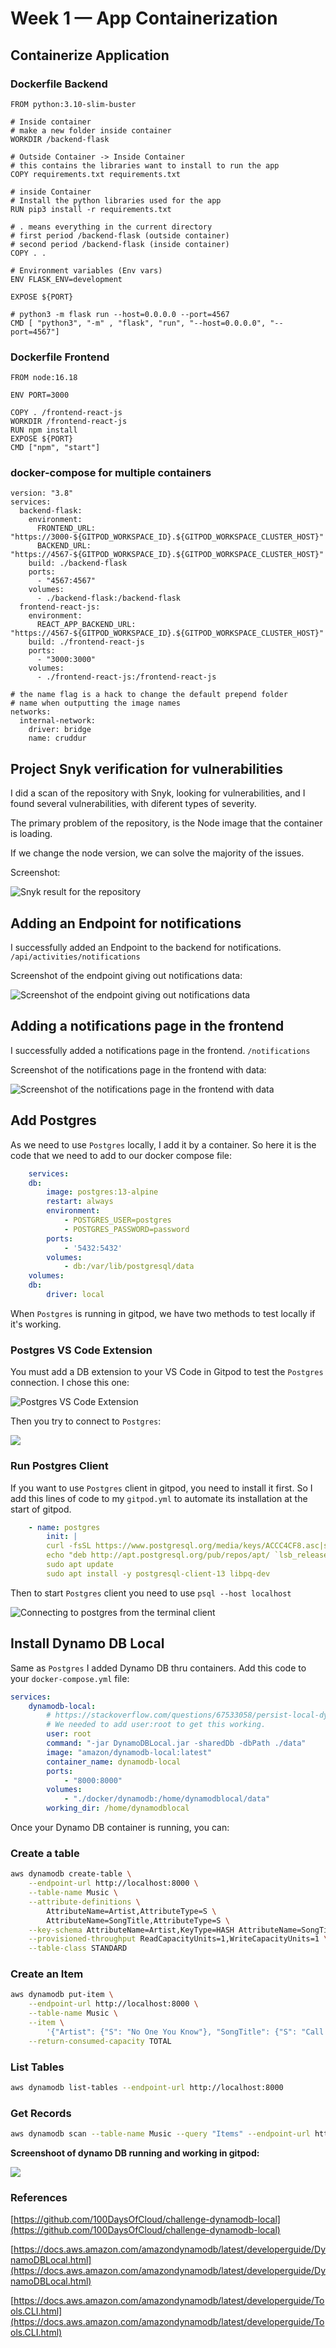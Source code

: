 # Week 1 — App Containerization

## Containerize Application

### Dockerfile Backend

```docker
FROM python:3.10-slim-buster

# Inside container
# make a new folder inside container
WORKDIR /backend-flask

# Outside Container -> Inside Container
# this contains the libraries want to install to run the app
COPY requirements.txt requirements.txt

# inside Container
# Install the python libraries used for the app
RUN pip3 install -r requirements.txt

# . means everything in the current directory
# first period /backend-flask (outside container)
# second period /backend-flask (inside container)
COPY . .

# Environment variables (Env vars)
ENV FLASK_ENV=development

EXPOSE ${PORT}

# python3 -m flask run --host=0.0.0.0 --port=4567
CMD [ "python3", "-m" , "flask", "run", "--host=0.0.0.0", "--port=4567"]
```

### Dockerfile Frontend

```docker
FROM node:16.18

ENV PORT=3000

COPY . /frontend-react-js
WORKDIR /frontend-react-js
RUN npm install
EXPOSE ${PORT}
CMD ["npm", "start"]

```

### docker-compose for multiple containers
```docker
version: "3.8"
services:
  backend-flask:
    environment:
      FRONTEND_URL: "https://3000-${GITPOD_WORKSPACE_ID}.${GITPOD_WORKSPACE_CLUSTER_HOST}"
      BACKEND_URL: "https://4567-${GITPOD_WORKSPACE_ID}.${GITPOD_WORKSPACE_CLUSTER_HOST}"
    build: ./backend-flask
    ports:
      - "4567:4567"
    volumes:
      - ./backend-flask:/backend-flask
  frontend-react-js:
    environment:
      REACT_APP_BACKEND_URL: "https://4567-${GITPOD_WORKSPACE_ID}.${GITPOD_WORKSPACE_CLUSTER_HOST}"
    build: ./frontend-react-js
    ports:
      - "3000:3000"
    volumes:
      - ./frontend-react-js:/frontend-react-js

# the name flag is a hack to change the default prepend folder
# name when outputting the image names
networks: 
  internal-network:
    driver: bridge
    name: cruddur
```

## Project Snyk verification for vulnerabilities

I did a scan of the repository with Snyk, looking for vulnerabilities, and I found several vulnerabilities, with diferent types of severity.

The primary problem of the repository, is the Node image that the container is loading.

If we change the node version, we can solve the majority of the issues.

Screenshot:

![Snyk result for the repository](./assets/week-1-snyk-aws-cruddur-vulnerabilities.png)


## Adding an Endpoint for notifications

I successfully added an Endpoint to the backend for notifications.
`/api/activities/notifications`

Screenshot of the endpoint giving out notifications data:

![Screenshot of the endpoint giving out notifications data](./assets/week-1-backend-notifications-route.png)


## Adding a notifications page in the frontend

I successfully added a notifications page in the frontend.
`/notifications`

Screenshot of the notifications page in the frontend with data:

![Screenshot of the notifications page in the frontend with data](./assets/week-1-frontend-notifications-page.png)


## Add Postgres

As we need to use `Postgres` locally, I add it by a container. So here it is the code that we need to add to our docker compose file:

```yaml
    services:
    db:
        image: postgres:13-alpine
        restart: always
        environment:
            - POSTGRES_USER=postgres
            - POSTGRES_PASSWORD=password
        ports:
            - '5432:5432'
        volumes: 
            - db:/var/lib/postgresql/data
    volumes:
    db:
        driver: local
```

When `Postgres` is running in gitpod, we have two methods to test locally if it's working.

### Postgres VS Code Extension
You must add a DB extension to your VS Code in Gitpod to test the `Postgres` connection. I chose this one:

![Postgres VS Code Extension](./assets/week-1-postgres-vs-code-extension.png)

Then you try to connect to `Postgres`:

![](./assets/week-1-postgres%20test.png)

### Run Postgres Client

If you want to use `Postgres` client in gitpod, you need to install it first. So I add this lines of code to my `gitpod.yml` to automate its installation at the start of gitpod.

```yaml
    - name: postgres
        init: |
        curl -fsSL https://www.postgresql.org/media/keys/ACCC4CF8.asc|sudo gpg --dearmor -o /etc/apt/trusted.gpg.d/postgresql.gpg
        echo "deb http://apt.postgresql.org/pub/repos/apt/ `lsb_release -cs`-pgdg main" |sudo tee  /etc/apt/sources.list.d/pgdg.list
        sudo apt update
        sudo apt install -y postgresql-client-13 libpq-dev
```

Then to start `Postgres` client you need to use `psql --host localhost`

![Connecting to postgres from the terminal client](./assets/week-1-postgres%20test%20cli.png)


## Install Dynamo DB Local
Same as `Postgres` I added Dynamo DB thru containers. Add this code to your `docker-compose.yml` file:

```yaml
services:
    dynamodb-local:
        # https://stackoverflow.com/questions/67533058/persist-local-dynamodb-data-in-volumes-lack-permission-unable-to-open-databa
        # We needed to add user:root to get this working.
        user: root
        command: "-jar DynamoDBLocal.jar -sharedDb -dbPath ./data"
        image: "amazon/dynamodb-local:latest"
        container_name: dynamodb-local
        ports:
            - "8000:8000"
        volumes:
            - "./docker/dynamodb:/home/dynamodblocal/data"
        working_dir: /home/dynamodblocal
```

Once your Dynamo DB container is running, you can:

### Create a table

```bash
aws dynamodb create-table \
    --endpoint-url http://localhost:8000 \
    --table-name Music \
    --attribute-definitions \
        AttributeName=Artist,AttributeType=S \
        AttributeName=SongTitle,AttributeType=S \
    --key-schema AttributeName=Artist,KeyType=HASH AttributeName=SongTitle,KeyType=RANGE \
    --provisioned-throughput ReadCapacityUnits=1,WriteCapacityUnits=1 \
    --table-class STANDARD
```

### Create an Item

```bash
aws dynamodb put-item \
    --endpoint-url http://localhost:8000 \
    --table-name Music \
    --item \
        '{"Artist": {"S": "No One You Know"}, "SongTitle": {"S": "Call Me Today"}, "AlbumTitle": {"S": "Somewhat Famous"}}' \
    --return-consumed-capacity TOTAL  
```

### List Tables

```bash
aws dynamodb list-tables --endpoint-url http://localhost:8000
```

### Get Records
```bash
aws dynamodb scan --table-name Music --query "Items" --endpoint-url http://localhost:8000
```

__Screenshoot of dynamo DB running and working in gitpod:__

![](./assets/week-1-dynamodb-local-working.png)

### References
[https://github.com/100DaysOfCloud/challenge-dynamodb-local](https://github.com/100DaysOfCloud/challenge-dynamodb-local)

[https://docs.aws.amazon.com/amazondynamodb/latest/developerguide/DynamoDBLocal.html](https://docs.aws.amazon.com/amazondynamodb/latest/developerguide/DynamoDBLocal.html)

[https://docs.aws.amazon.com/amazondynamodb/latest/developerguide/Tools.CLI.html](https://docs.aws.amazon.com/amazondynamodb/latest/developerguide/Tools.CLI.html)